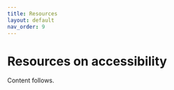 ```yaml
---
title: Resources
layout: default
nav_order: 9
---
```


# Resources on accessibility

Content follows.
